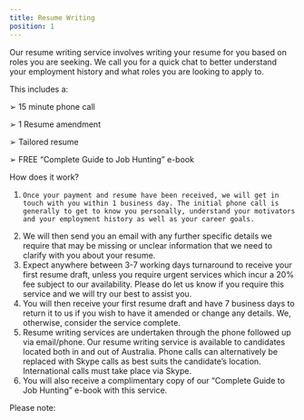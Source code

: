```yaml
---
title: Resume Writing
position: 1
---
```

Our resume writing service involves writing your resume for you based on roles you are seeking. We call you for a quick chat to better understand your employment history and what roles you are looking to apply to. 

This includes a:

➢	15 minute phone call

➢	1 Resume amendment

➢	Tailored resume

➢	FREE “Complete Guide to Job Hunting” e-book

How does it work?

1. ```
   Once your payment and resume have been received, we will get in touch with you within 1 business day. The initial phone call is generally to get to know you personally, understand your motivators and your employment history as well as your career goals.
   ```
2. We will then send you an email with any further specific details we require that may be missing or unclear information that we need to clarify with you about your resume. 
3. Expect anywhere between 3-7 working days turnaround to receive your first resume draft, unless you require urgent services which incur a 20% fee subject to our availability. Please do let us know if you require this service and we will try our best to assist you.
4. You will then receive your first resume draft and have 7 business days to return it to us if you wish to have it amended or change any details.  We, otherwise, consider the service complete. 
5. Resume writing services are undertaken through the phone followed up via email/phone. Our resume writing service is available to candidates located both in and out of Australia. Phone calls can alternatively be replaced with Skype calls as best suits the candidate’s location. International calls must take place via Skype.
6. You will also receive a complimentary copy of our “Complete Guide to Job Hunting” e-book with this service.

Please note:
